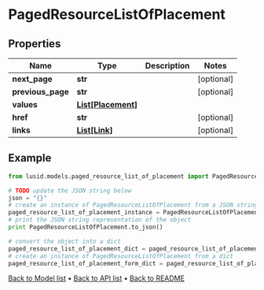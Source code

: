 # PagedResourceListOfPlacement


## Properties
Name | Type | Description | Notes
------------ | ------------- | ------------- | -------------
**next_page** | **str** |  | [optional] 
**previous_page** | **str** |  | [optional] 
**values** | [**List[Placement]**](Placement.md) |  | 
**href** | **str** |  | [optional] 
**links** | [**List[Link]**](Link.md) |  | [optional] 

## Example

```python
from lusid.models.paged_resource_list_of_placement import PagedResourceListOfPlacement

# TODO update the JSON string below
json = "{}"
# create an instance of PagedResourceListOfPlacement from a JSON string
paged_resource_list_of_placement_instance = PagedResourceListOfPlacement.from_json(json)
# print the JSON string representation of the object
print PagedResourceListOfPlacement.to_json()

# convert the object into a dict
paged_resource_list_of_placement_dict = paged_resource_list_of_placement_instance.to_dict()
# create an instance of PagedResourceListOfPlacement from a dict
paged_resource_list_of_placement_form_dict = paged_resource_list_of_placement.from_dict(paged_resource_list_of_placement_dict)
```
[Back to Model list](../README.md#documentation-for-models) &#8226; [Back to API list](../README.md#documentation-for-api-endpoints) &#8226; [Back to README](../README.md)


